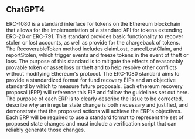 ## ChatGPT4

ERC-1080 is a standard interface for tokens on the Ethereum blockchain that allows for the implementation of a standard API for tokens extending ERC-20 or ERC-791. This standard provides basic functionality to recover stolen or lost accounts, as well as provide for the chargeback of tokens. The RecoverableToken method includes claimLost, cancelLostClaim, and reportStolen, which trigger events and freeze tokens in the event of theft or loss. The purpose of this standard is to mitigate the effects of reasonably provable token or asset loss or theft and to help resolve other conflicts without modifying Ethereum's protocol. The ERC-1080 standard aims to provide a standardized format for fund recovery EIPs and an objective standard by which to measure future proposals. Each ethereum recovery proposal (ERP) will reference this EIP and follow the guidelines set out here. The purpose of each ERP is to clearly describe the issue to be corrected, describe why an irregular state change is both necessary and justified, and demonstrate that the proposed actions will achieve the ERP's objectives. Each ERP will be required to use a standard format to represent the set of proposed state changes and must include a verification script that can reliably generate those changes.
